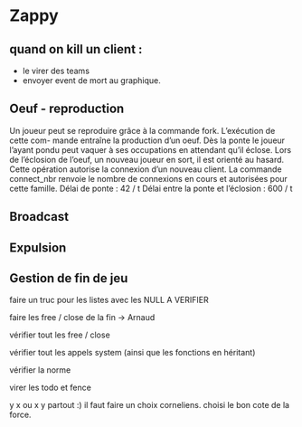 Zappy
=====

quand on kill un client :
--
- le virer des teams
- envoyer event de mort au graphique.

Oeuf - reproduction
-

Un joueur peut se reproduire grâce à la commande fork. L’exécution de cette com-
mande entraîne la production d’un oeuf. Dès la ponte le joueur l’ayant pondu peut vaquer
à ses occupations en attendant qu’il éclose. Lors de l’éclosion de l’oeuf, un nouveau joueur
en sort, il est orienté au hasard. Cette opération autorise la connexion d’un nouveau client.
La commande connect_nbr renvoie le nombre de connexions en cours et autorisées pour
cette famille.
Délai de ponte : 42 / t
Délai entre la ponte et l’éclosion : 600 / t

Broadcast
-


Expulsion
-


Gestion de fin de jeu
-

faire un truc pour les listes avec les NULL A VERIFIER

faire les free / close de la fin -> Arnaud

vérifier tout les free / close

vérifier tout les appels system (ainsi que les fonctions en héritant)

vérifier la norme

virer les todo et fence

y x ou x y partout :)
il faut faire un choix corneliens. choisi le bon cote de la force.
